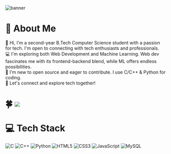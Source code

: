 
![banner](https://github.com/kanchanrai7/kanchanrai7/assets/114416916/a7b2f5d4-ba73-4a4f-be3d-9b1c4a5aca95)
# 💫 About Me
👋 Hi, I'm a second-year B.Tech Computer Science student with a passion for tech. I'm open to connecting with tech enthusiasts and professionals.<br>💻 I'm exploring both Web Development and Machine Learning. Web dev fascinates me with its frontend-backend blend, while ML offers endless possibilities.<br>🚀 I'm new to open source and eager to contribute. I use C/C++ & Python for coding.<br>🌟 Let's connect and explore tech together!

# 🍀 [![](https://visitcount.itsvg.in/api?id=kanchanrai7&icon=0&color=0)](https://visitcount.itsvg.in)


# 💻 Tech Stack
![C](https://img.shields.io/badge/c-%2300599C.svg?style=for-the-badge&logo=c&logoColor=white) ![C++](https://img.shields.io/badge/c++-%2300599C.svg?style=for-the-badge&logo=c%2B%2B&logoColor=white) ![Python](https://img.shields.io/badge/python-3670A0?style=for-the-badge&logo=python&logoColor=ffdd54) ![HTML5](https://img.shields.io/badge/html5-%23E34F26.svg?style=for-the-badge&logo=html5&logoColor=white) ![CSS3](https://img.shields.io/badge/css3-%231572B6.svg?style=for-the-badge&logo=css3&logoColor=white) ![JavaScript](https://img.shields.io/badge/javascript-%23323330.svg?style=for-the-badge&logo=javascript&logoColor=%23F7DF1E) ![MySQL](https://img.shields.io/badge/mysql-%2300000f.svg?style=for-the-badge&logo=mysql&logoColor=white)


